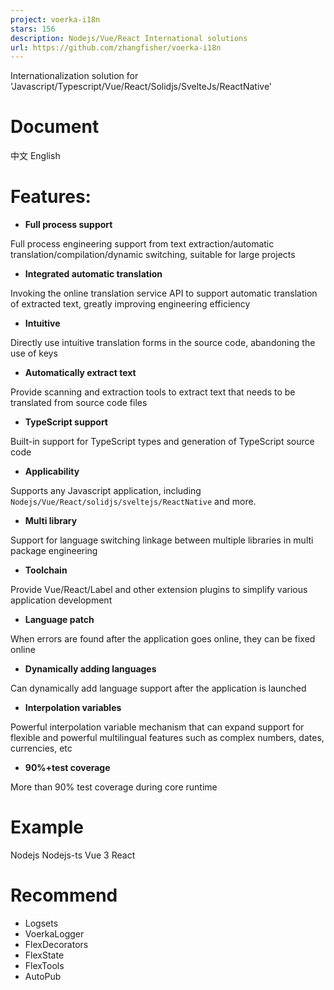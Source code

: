 ```yaml
---
project: voerka-i18n
stars: 156
description: Nodejs/Vue/React International solutions
url: https://github.com/zhangfisher/voerka-i18n
---
```


Internationalization solution for 'Javascript/Typescript/Vue/React/Solidjs/SvelteJs/ReactNative'

Document
========

中文 English

Features:
=========

-   **Full process support**

Full process engineering support from text extraction/automatic translation/compilation/dynamic switching, suitable for large projects

-   **Integrated automatic translation**

Invoking the online translation service API to support automatic translation of extracted text, greatly improving engineering efficiency

-   **Intuitive**

Directly use intuitive translation forms in the source code, abandoning the use of keys

-   **Automatically extract text**

Provide scanning and extraction tools to extract text that needs to be translated from source code files

-   **TypeScript support**

Built-in support for TypeScript types and generation of TypeScript source code

-   **Applicability**

Supports any Javascript application, including `Nodejs/Vue/React/solidjs/sveltejs/ReactNative` and more.

-   **Multi library**

Support for language switching linkage between multiple libraries in multi package engineering

-   **Toolchain**

Provide Vue/React/Label and other extension plugins to simplify various application development

-   **Language patch**

When errors are found after the application goes online, they can be fixed online

-   **Dynamically adding languages**

Can dynamically add language support after the application is launched

-   **Interpolation variables**

Powerful interpolation variable mechanism that can expand support for flexible and powerful multilingual features such as complex numbers, dates, currencies, etc

-   **90%+test coverage**

More than 90% test coverage during core runtime

Example
=======

Nodejs Nodejs-ts Vue 3 React

Recommend
=========

-   Logsets
-   VoerkaLogger
-   FlexDecorators
-   FlexState
-   FlexTools
-   AutoPub
